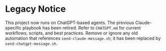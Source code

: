# Legacy Notice

This project now runs on ChatGPT-based agents. The previous Claude-specific playbook has been retired. Refer to `CHATGPT.md` for current workflows, scripts, and best practices. Remove or ignore any old automation that references `send-claude-message.sh`; it has been replaced by `send-chatgpt-message.sh`.
